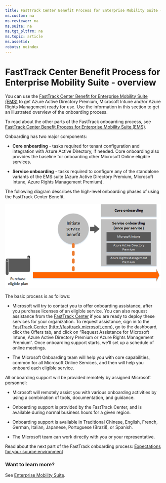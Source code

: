 ```yaml
---
title: FastTrack Center Benefit Process for Enterprise Mobility Suite - overview
ms.custom: na
ms.reviewer: na
ms.suite: na
ms.tgt_pltfrm: na
ms.topic: article
ms.assetid: 
robots: noindex
---
```

# FastTrack Center Benefit Process for Enterprise Mobility Suite - overview

You can use the [FastTrack Center Benefit for Enterprise Mobility Suite (EMS)](fasttrack-center-benefit-for-enterprise-mobility-suite-ems.md) to get Azure Active Directory Premium, Microsoft Intune and/or Azure Rights Management ready for use. Use the information in this section to get an illustrated overview of the onboarding process.

To read about the other parts of the FastTrack onboarding process, see [FastTrack Center Benefit Process for Enterprise Mobility Suite (EMS)](fasttrack-center-benefit-process-for-enterprise-mobility-suite-ems.md).


Onboarding has two major components:

-   **Core onboarding** - tasks required for tenant configuration and integration with Azure Active Directory, if needed. Core onboarding also provides the baseline for onboarding other Microsoft Online eligible services.

-   **Service onboarding** - tasks required to configure any of the standalone variants of the EMS suite (Azure Active Directory Premium, Microsoft Intune, Azure Rights Management Premium).

The following diagram describes the high-level onboarding phases of using the FastTrack Center Benefit.

![](./media/ft-1-onboarding-process.png)

The basic process is as follows:

- Microsoft will try to contact you to offer onboarding assistance, after you purchase licenses of an eligible service. You can also request assistance from the [FastTrack Center](http://fasttrack.microsoft.com/) if you are ready to deploy these services for your organization. To request assistance, sign in to the [FastTrack Center](http://fasttrack.microsoft.com/) (http://fasttrack.microsoft.com), go to the dashboard, click the Offers tab, and click on “Request Assistance for Microsoft Intune, Azure Active Directory Premium or Azure Rights Management Premium”. Once onboarding support starts, we’ll set up a schedule of online meetings.

-   The Microsoft Onboarding team will help you with core capabilities, common for all Microsoft Online Services, and then will help you onboard each eligible service.

All onboarding support will be provided remotely by assigned Microsoft personnel:

-   Microsoft will remotely assist you with various onboarding activities by using a combination of tools, documentation, and guidance.

-   Onboarding support is provided by the FastTrack Center, and is available during normal business hours for a given region.

-   Onboarding support is available in Traditional Chinese, English, French, German, Italian, Japanese, Portuguese (Brazil), or Spanish.

-   The Microsoft team can work directly with you or your representative.

Read about the next part of the FastTrack onboarding process: [Expectations for your source environment](fasttrack-center-benefit-process-for-ems-environment-expectations.md)

### Want to learn more?
See [Enterprise Mobility Suite](https://www.microsoft.com/en-us/server-cloud/enterprise-mobility/overview.aspx).


